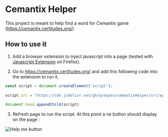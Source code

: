 # Cemantix Helper

This project is meant to help find a word for Cemantix game (https://cemantix.certitudes.org/)

## How to use it

1. Add a browser extension to inject javascript into a page (tested with [Javascript Extension](https://addons.mozilla.org/en-US/firefox/addon/javascript/?utm_source=addons.mozilla.org&utm_medium=referral&utm_content=search) on Firefox).

2. Go to https://cemantix.certitudes.org/ and add this following code into the extension to run it.

```javascript
const script = document.createElement('script');
          
script.src = "https://cdn.jsdelivr.net/gh/qroques/cemantixHelper/src/app.js";
          
document.head.appendChild(script)
```

3. Refresh page to run the script. At this point a ne button should display on the page :

![Help me button](./helpMeButton.png)